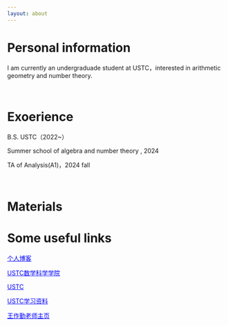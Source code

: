 ```yaml
---
layout: about 
---
```


# Personal information
I am currently an undergraduade student at USTC，interested in arithmetic geometry and number theory.

<br/>

# Exoerience
B.S. USTC（2022~）

Summer school of algebra and number theory , 2024

TA of Analysis(A1)，2024 fall 

<br/>

# Materials



# Some useful links
<a href="https://www.luogu.com.cn/blog/zqygg/" target="_blank" style="color: blue;">个人博客</a>

<a href="http://math.ustc.edu.cn/mainm.htm" target="_blank" style="color: blue;">USTC数学科学学院</a>

<a href="https://www.ustc.edu.cn/" target="_blank" style="color: blue;">USTC</a>

<a href="https://www.zhangjy9610.me/USTCdata.html" target="_blank" style="color: blue;">USTC学习资料</a>

<a href="http://staff.ustc.edu.cn/~wangzuoq/" target="_blank" style="color: blue;">王作勤老师主页</a>

